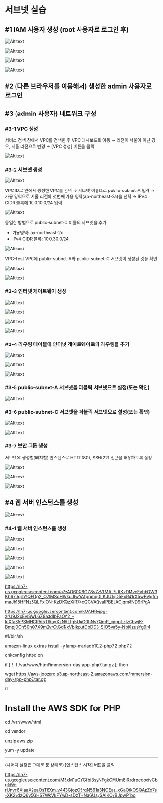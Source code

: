 # 서브넷 실습

## **#1 IAM 사용자 생성 (root 사용자로 로그인 후)**

![Alt text](img/image-51.png)

![Alt text](img/image-52.png)

![Alt text](img/image-53.png)

![Alt text](img/image-54.png)

## **#2 (다른 브라우저를 이용해서) 생성한 admin 사용자로 로그인**

## **#3 (admin 사용자) 네트워크 구성**

### **#3-1 VPC 생성**

서비스 검색 창에서 VPC를 검색한 후 VPC 대시보드로 이동 → 리전이 서울이 아닌 경우, 서울 리전으로 변경 → [VPC 생성] 버튼을 클릭

![Alt text](img/image-55.png)


### **#3-2 서브넷 생성**

![Alt text](img/image-56.png)

VPC ID로 앞에서 생성한 VPC를 선택 → 서브넷 이름으로 public-subnet-A 입력 → 가용 영역으로 서울 리전의 첫번째 가용 영역(ap-northeast-2a)을 선택 → IPv4 CIDR 블록에 10.0.10.0/24 입력

![Alt text](img/image-57.png)

동일한 방법으로 public-subnet-C 이름의 서브넷을 추가

- 가용영역: ap-northeast-2c
- IPv4 CIDR 블록: 10.0.30.0/24

![Alt text](img/image-58.png)

VPC-Test VPC에 public-subnet-A와 public-subnet-C 서브넷이 생성된 것을 확인

![Alt text](img/image-59.png)

![Alt text](img/image-60.png)

### **#3-3 인터넷 게이트웨이 생성**

![Alt text](img/image-61.png)

![Alt text](img/image-62.png)

![Alt text](img/image-63.png)

![Alt text](img/image-64.png)
### **#3-4 라우팅 테이블에 인터넷 게이트웨이로의 라우팅을 추가**

![Alt text](img/image-65.png)

![Alt text](img/image-66.png)

![Alt text](img/image-67.png)

### **#3-5 public-subnet-A 서브넷을 퍼블릭 서브넷으로 설정(또는 확인)**

![Alt text](img/image-68.png)

### **#3-6 public-subnet-C 서브넷을 퍼블릭 서브넷으로 설정(또는 확인)**

![Alt text](img/image-69.png)

![Alt text](img/image-70.png)

### **#3-7 보안 그룹 생성**

서브넷에 생성할(배치할) 인스턴스로 HTTP(80), SSH(22) 접근을 허용하도록 설정

![Alt text](img/image-71.png)

![Alt text](img/image-72.png)

![Alt text](img/image-73.png)

## **#4 웹 서버 인스턴스를 생성**

![Alt text](img/image-74.png)
### **#4-1 웹 서버 인스턴스를 생성**

![Alt text](img/image-75.png)

![Alt text](img/image-76.png)

![Alt text](img/image-77.png)

![Alt text](img/image-78.png)

![Alt text](img/image-79.png)

https://lh7-us.googleusercontent.com/a7eAO60Q6GZ8v7yVfMA_7lJtKzDMvcFvhbOW3Kh670qrhYQPDg2_O7tMSoHWkuJIwYAfppmqOLKJU1qD5FxR41rX5wFMgfmmaJh15HFNz5QLFxlON-KzDKQzXiR74cQCVAQvaIPBEJACjqm8ND9rPgA

https://lh7-us.googleusercontent.com/kUAHRojpg-zrU9J2xEylSWL6Z8a3dIbFaOY2_-kiXfaS5PSMHCR5i5TIAayXzNALfg5UuG0hNvYQmP_cpppLzIzCbwjK-BmpjOCh50nQ7X9m2vrCtGdNxVbIkputDbDD3-SIO5vn5y-Nbi0zusYg9r4

#!/bin/sh

amazon-linux-extras install -y lamp-mariadb10.2-php7.2 php7.2

chkconfig httpd on

if [ ! -f /var/www/html/immersion-day-app-php7.tar.gz ]; then

wget https://aws-joozero.s3.ap-northeast-2.amazonaws.com/immersion-day-app-php7.tar.gz

fi

# Install the AWS SDK for PHP

cd /var/www/html

cd vendor

unzip aws.zip

yum -y update

---

(나머지 설정은 그대로 둔 상태로) [인스턴스 시작] 버튼을 클릭

https://lh7-us.googleusercontent.com/M3xM1uGYGfbi3syNFgkCMUm8iRxdrpeooeivCbgNW-rUnvc6XiaaX2eaOsT8Xm_v443GjozO5rqN561n3NOEaz_xGaOfkOSQApZx7s-XK2vdzQ6y5GHS7WkVkFYwD-sDzTHNa6UsySAlKOyBJpwP1bo
